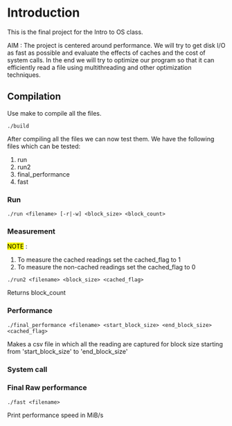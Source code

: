 # Introduction
This is the final project for the Intro to OS class. 

AIM : The project is centered around performance.
We will try to get disk I/O as fast as possible and evaluate the effects of caches and the cost of system calls. In the end we will try to optimize our program so that it can efficiently read a file using multithreading and other optimization techniques.


## Compilation 

Use make to compile all the files.

```
./build
```
After compiling all the files we can now test them. We have the following files which can be tested:

1. run  
2. run2
3. final_performance
4. fast


### Run
```
./run <filename> [-r|-w] <block_size> <block_count>
```

### Measurement
<mark>NOTE</mark> : 
1. To measure the cached readings set the cached_flag to 1
2. To measure the non-cached readings set the cached_flag to 0
```
./run2 <filename> <block_size> <cached_flag>
```
Returns block_count

### Performance
```
./final_performance <filename> <start_block_size> <end_block_size> <cached_flag>
```

Makes a csv file in which all the reading are captured for block size starting from 'start_block_size' to 'end_block_size'

### System call



### Final Raw performance
```
./fast <filename>
```

Print performance speed in MiB/s 
